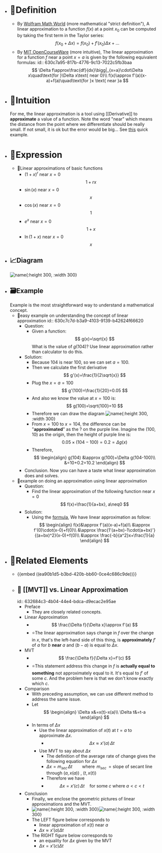 - # 📝Definition
	- By [Wolfram Math World](https://mathworld.wolfram.com/LinearApproximation.html) (more mathematical "strict definition"), A linear approximation to a function $f(x)$ at a point $x_0$ can be computed by taking the first term in the Taylor series:
	  $$
	  f(x_0+\Delta x)=f(x_0)+f'(x_0)\Delta x+...
	  $$
	- By [MIT OpenCourseWare](https://ocw.mit.edu/courses/18-01-calculus-i-single-variable-calculus-fall-2020/) (more intuitive), The linear approximation for a function $f$ near a point $x=a$ is given by the following equivalent formulas:
	  id:: 630c7a95-817b-4776-9c13-7022c5fb3baa
	  $$
	  \Delta f\approx\frac{df}{dx}\bigg|_{x=a}\cdot\Delta x\quad\text{for }\Delta x\text{ near 0}\\
	  f(x)\approx f'(a)(x-a)+f(a)\quad\text{for }x \text{ near }a
	  $$
- # 🧠Intuition
  For me, the linear approximation is a tool using [[Derivative]] to **approximate** a value of a function. Note the word "near" which means the distance from the point where we differentiate should be really small. If not small, it is ok but the error would be big... See [this](((630c7c7d-b3a9-4103-9139-b42624f66620))) quick example.
- # 🧮Expression
	- 📌Linear approximations of basic functions
		- $(1+x)^r$ near $x=0$
		  $$
		  1+rx
		  $$
		- $\sin{(x)}$ near $x=0$
		  $$
		  x
		  $$
		- $\cos{(x)}$ near $x=0$
		  $$
		  1
		  $$
		- $e^x$ near $x=0$
		  $$
		  1+x
		  $$
		- $\ln{(1+x)}$ near $x=0$
		  $$
		  x
		  $$
- ## 📈Diagram
  ![name](../assets/name.png){:height 300, :width 300}
- ## 🗃Example
  Example is the most straightforward way to understand a mathematical concept.
	- 📌easy example on understanding the concept of linear approximation
	  id:: 630c7c7d-b3a9-4103-9139-b42624f66620
		- Question:
			- Given a function:
			  $$
			  g(x)=\sqrt{x}
			  $$
			  What is the value of $g(104)$? Use linear approximation rather than calculator to do this.
		- Solution:
			- Because 104 is near 100, so we can set $a=100$.
			- Then we calculate the first derivative
			  $$
			  g'(x)=\frac{1}{2\sqrt{x}}
			  $$
			- Plug the $x=a=100$
			  $$
			  g'(100)=\frac{1}{20}=0.05
			  $$
			- And also we know the value at $x=100$ is:
			  $$
			  g(100)=\sqrt{100}=10
			  $$
			- Therefore we can draw the diagram
			  ![name](../assets/linear_approximation.svg){:height 300, :width 300}
			- From $x=100$ to $x=104$, the difference can be "**approximated**" as the $?$ on the purple line. Imagine the $(100, 10)$ as the origin, then the height of purple line is:
			  $$
			  0.05\times(104-100) = 0.2 = \Delta g(x)
			  $$
			- Therefore,
			  $$
			  \begin{align}
			  g(104) &\approx g(100)+\Delta g(104-100)\\
			  &=10+0.2=10.2
			  \end{align}
			  $$
		- Conclusion. Now you can have a taste what linear approximation does and solves.
	- 📌example on doing an approximation using linear approximation
		- Question:
			- Find the linear approximation of the following function near $x=0$
			  $$
			  f(x)=\frac{1}{a+bx}, a\neq0
			  $$
		- Solution:
			- Using the [formula](((630c7a95-817b-4776-9c13-7022c5fb3baa))), We have linear approximation as follow:
			  $$
			  \begin{align}
			  f(x)&\approx f'(a)(x-a)+f(a)\\
			  &\approx f'(0)\cdot(x-0)+f(0)\\
			  &\approx \frac{1'(a+bx)-1\cdot(a+bx)'}{(a+bx)^2}(x-0)+f(0)\\
			  &\approx \frac{-b}{a^2}x+\frac{1}{a}
			  \end{align}
			  $$
- # 🧬Related Elements
	- {{embed ((ea90b1d5-b3bd-420b-bb60-0ce4c686c9de))}}
	- ## 📌 [[MVT]] vs. Linear Approximation
	  id:: 632684c3-4b04-44e4-bdca-d9ecac2e95ae
		- Preface
			- They are closely related concepts.
		- Linear Approximation
			- $$
			  \frac{\Delta f}{\Delta x}\approx f'(a)
			  $$
			- ⭐The linear approximation says change in $f$ over the change in $x$, that's the left-hand side of this thing, is **approximately** $f'$ of $a$ for $b$ **near** $a$ and $(b-a)$ is equal to $\Delta x$.
		- MVT
			- $$
			  \frac{\Delta f}{\Delta x}=f'(c)
			  $$
			- ⭐This statement address this change in $f$ is **actually equal to something** not approximately equal to it. It's equal to $f'$ of some $c$. And the problem here is that we don't know exactly which $c$.
		- Comparison
			- With preceding assumption, we can use different method to address the same issue.
			- Let
			  $$
			  \begin{align}
			  \Delta x&=x(t)-x(a)\\ \Delta t&=t-a
			  \end{align}
			  $$
			- In terms of $\Delta x$
				- Use the linear approximation of $x(t)$ at $t=a$ to approximate $\Delta x$.
					- $$
					  \Delta x \approx x'(a) \,  \Delta t
					  $$
				- Use MVT to say about $\Delta x$
					- The definition of the average rate of change gives the following equation for $\Delta x$
					- $\Delta x = m_{sec} \,  \Delta t \qquad \text{where }\,  m_{sec}\, = \text{slope of secant line through } (a,x(a))\text{ , }(t,x(t))$
					- Therefore we have
					- $$
					  \Delta x = x'(c) \,  \Delta t \quad \text{for some $c$ where $a<c<t$}
					  $$
		- Conclusion
			- Finally, we enclose the geometric pictures of linear approximations and the MVT.
			- ![name](../assets/images_antider1_LinApprox.svg){:height 300, :width 300}![name](../assets/images_antider1_MvtNotLinApprox.svg){:height 300, :width 300}
			- The LEFT figure below corresponds to
				- linear approximation of $x(t)$ near $a$
				- $\Delta x \approx x'(a) \Delta t$
			- The RIGHT figure below corresponds to
				- an equality for $\Delta x$ given by the MVT
				- $\Delta x = x'(c) \Delta t$